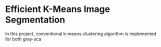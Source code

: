 # Efficient K-Means Image Segmentation

In this project, conventional k-means clustering algorithm is implemented for both gray-sca